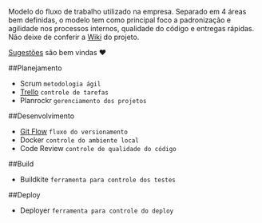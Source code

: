 Modelo do fluxo de trabalho utilizado na empresa. Separado em 4 áreas bem definidas, o modelo tem como principal foco a padronização e agilidade nos processos internos, qualidade do código e entregas rápidas. Não deixe de conferir a [Wiki](https://github.com/angulo-digital/fluxo-trabalho/wiki) do projeto.

[Sugestões](https://github.com/angulo-digital/fluxo-trabalho/issues) são bem vindas :heart:

##Planejamento
- Scrum `metodologia ágil`
- [Trello](/planejamento/trello.md) `controle de tarefas`
- Planrockr `gerenciamento dos projetos`

##Desenvolvimento
- [Git Flow](/desenvolvimento/git-flow.md) `fluxo do versionamento`
- Docker `controle do ambiente local`
- Code Review `controle de qualidade do código`

##Build
- Buildkite `ferramenta para controle dos testes`

##Deploy
- Deployer `ferramenta para controle do deploy`